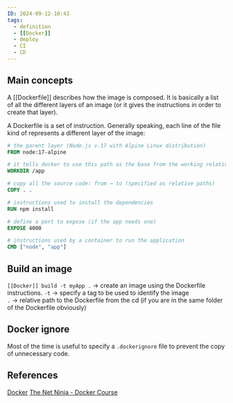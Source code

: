 ```yaml
---
ID: 2024-09-12-10:43
tags:
  - definition
  - [[Docker]]
  - deploy
  - CI
  - CD
---
```

## Main concepts

A [[Dockerfile]] describes how the image is composed.
It is basically a list of all the different layers of an image (or it gives the instructions in order to create that layer). 

A Dockerfile is a set of instruction. Generally speaking, each line of the file kind of represents a different layer of the image:

```Dockerfile
# the parent layer (Node.js v.17 with Alpine Linux distribution)
FROM node:17-alpine

# it tells docker to use this path as the base from the working relative path
WORKDIR /app

# copy all the source code: from → to (specified as relative paths)
COPY . .

# instructions used to install the dependencies
RUN npm install

# define a port to expose (if the app needs one)
EXPOSE 4000

# instructions used by a container to run the application
CMD ["node", "app"]
```

## Build an image

`[[Docker]] build -t myApp .`  → create an image using the Dockerfile instructions. 
`-t` → specify a tag to be used to identify the image  
`.` → relative path to the Dockerfile from the cd (if you are in the same folder of the Dockerfile obviously)

## Docker ignore

Most of the time is useful to specify a `.dockerignore` file to prevent the copy of unnecessary code.

## References
[Docker](https://www.docker.com/resources/what-container/)
[The Net Ninja - Docker Course](https://www.youtube.com/watch?v=31ieHmcTUOk&list=PL4cUxeGkcC9hxjeEtdHFNYMtCpjNBm3h7)
